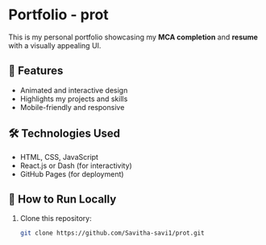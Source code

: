 # Portfolio - prot  

This is my personal portfolio showcasing my **MCA completion** and **resume** with a visually appealing UI.  

## 🚀 Features  
- Animated and interactive design  
- Highlights my projects and skills  
- Mobile-friendly and responsive  

## 🛠 Technologies Used  
- HTML, CSS, JavaScript  
- React.js or Dash (for interactivity)  
- GitHub Pages (for deployment)  

## 📌 How to Run Locally  
1. Clone this repository:  
   ```sh
   git clone https://github.com/Savitha-savi1/prot.git
